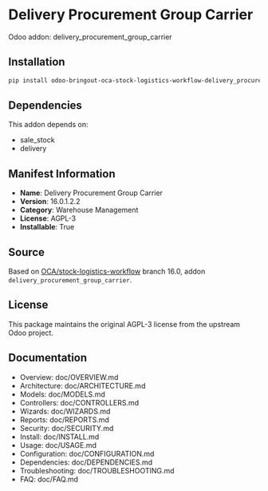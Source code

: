 # Delivery Procurement Group Carrier

Odoo addon: delivery_procurement_group_carrier

## Installation

```bash
pip install odoo-bringout-oca-stock-logistics-workflow-delivery_procurement_group_carrier
```

## Dependencies

This addon depends on:
- sale_stock
- delivery

## Manifest Information

- **Name**: Delivery Procurement Group Carrier
- **Version**: 16.0.1.2.2
- **Category**: Warehouse Management
- **License**: AGPL-3
- **Installable**: True

## Source

Based on [OCA/stock-logistics-workflow](https://github.com/OCA/stock-logistics-workflow) branch 16.0, addon `delivery_procurement_group_carrier`.

## License

This package maintains the original AGPL-3 license from the upstream Odoo project.

## Documentation

- Overview: doc/OVERVIEW.md
- Architecture: doc/ARCHITECTURE.md
- Models: doc/MODELS.md
- Controllers: doc/CONTROLLERS.md
- Wizards: doc/WIZARDS.md
- Reports: doc/REPORTS.md
- Security: doc/SECURITY.md
- Install: doc/INSTALL.md
- Usage: doc/USAGE.md
- Configuration: doc/CONFIGURATION.md
- Dependencies: doc/DEPENDENCIES.md
- Troubleshooting: doc/TROUBLESHOOTING.md
- FAQ: doc/FAQ.md
